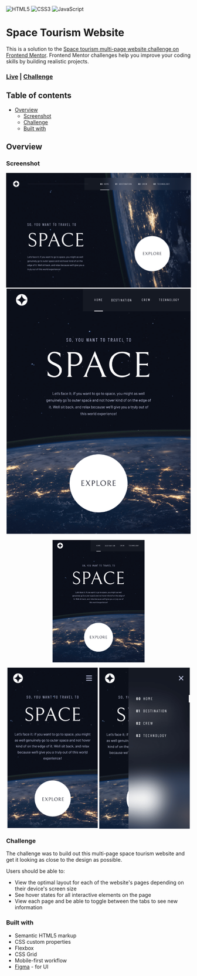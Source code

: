 ![HTML5](https://img.shields.io/badge/HTML5-E34F26?style=for-the-badge&logo=html5&logoColor=white) ![CSS3](https://img.shields.io/badge/CSS3-1572B6?style=for-the-badge&logo=css3&logoColor=white) ![JavaScript](https://img.shields.io/badge/javascript-%23323330.svg?style=for-the-badge&logo=javascript&logoColor=%23F7DF1E)

# Space Tourism Website

This is a solution to the [Space tourism multi-page website challenge on Frontend Mentor](https://www.frontendmentor.io/challenges/space-tourism-multipage-website-gRWj1URZ3). Frontend Mentor challenges help you improve your coding skills by building realistic projects.

### [Live](https://magda-korzeniowska.github.io/space-tourism-website/) | [Challenge](https://www.frontendmentor.io/challenges/space-tourism-multipage-website-gRWj1URZ3)

## Table of contents

- [Overview](#overview)
  - [Screenshot](#screenshot)
  - [Challenge](#screenshot)
  - [Built with](#built-with)

## Overview

### Screenshot

![Desktop](/assets/preview/preview-home-desktop.png?raw=true "Desktop")
![Tablet](/assets/preview/preview-home-tablet.png?raw=true "Tablet")

<p align="middle">
  <img align="top" src="/assets/preview/preview-home-tablet.png?raw=true" width="50%" />
</p>
<p align="middle">
  <img align="top" src="/assets/preview/preview-home-mobile.png?raw=true" width="49%" />
  <img align="top" src="/assets/preview/preview-home-mobile-menu.png?raw=true" width="49%" />
</p>

### Challenge

The challenge was to build out this multi-page space tourism website and get it looking as close to the design as possible.

Users should be able to:

- View the optimal layout for each of the website's pages depending on their device's screen size
- See hover states for all interactive elements on the page
- View each page and be able to toggle between the tabs to see new information

### Built with

- Semantic HTML5 markup
- CSS custom properties
- Flexbox
- CSS Grid
- Mobile-first workflow
- [Figma](https://www.figma.com/) - for UI
